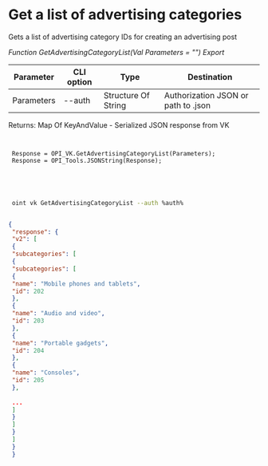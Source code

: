 ﻿---
sidebar_position: 4
---

# Get a list of advertising categories
 Gets a list of advertising category IDs for creating an advertising post


*Function GetAdvertisingCategoryList(Val Parameters = "") Export*

 | Parameter | CLI option | Type | Destination |
 |-|-|-|-|
 | Parameters | --auth | Structure Of String | Authorization JSON or path to .json |

 
 Returns: Map Of KeyAndValue - Serialized JSON response from VK

```bsl title="Code example"
	
 
 Response = OPI_VK.GetAdvertisingCategoryList(Parameters);
 Response = OPI_Tools.JSONString(Response);
 
 
	
```

```sh title="CLI command example"
 
 oint vk GetAdvertisingCategoryList --auth %auth%


```


```json title="Result"

{
 "response": {
 "v2": [
 {
 "subcategories": [
 {
 "subcategories": [
 {
 "name": "Mobile phones and tablets",
 "id": 202
 },
 {
 "name": "Audio and video",
 "id": 203
 },
 {
 "name": "Portable gadgets",
 "id": 204
 },
 {
 "name": "Consoles",
 "id": 205
 },
 
 ...
 ]
 }
 ]
 }
 ]
 }
 }

```
